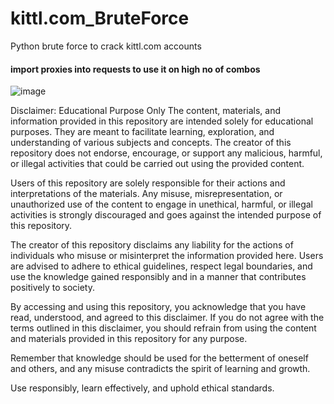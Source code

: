 # kittl.com_BruteForce
Python brute force to crack kittl.com accounts 
#### import proxies into requests to use it on high no of combos
![image](https://github.com/falcon71181/kittl.com_BruteForce/assets/48170773/dda95ab6-7be3-40a9-bfba-3c0c150e82ed)



Disclaimer: Educational Purpose Only
The content, materials, and information provided in this repository are intended solely for educational purposes. They are meant to facilitate learning, exploration, and understanding of various subjects and concepts. The creator of this repository does not endorse, encourage, or support any malicious, harmful, or illegal activities that could be carried out using the provided content.

Users of this repository are solely responsible for their actions and interpretations of the materials. Any misuse, misrepresentation, or unauthorized use of the content to engage in unethical, harmful, or illegal activities is strongly discouraged and goes against the intended purpose of this repository.

The creator of this repository disclaims any liability for the actions of individuals who misuse or misinterpret the information provided here. Users are advised to adhere to ethical guidelines, respect legal boundaries, and use the knowledge gained responsibly and in a manner that contributes positively to society.

By accessing and using this repository, you acknowledge that you have read, understood, and agreed to this disclaimer. If you do not agree with the terms outlined in this disclaimer, you should refrain from using the content and materials provided in this repository for any purpose.

Remember that knowledge should be used for the betterment of oneself and others, and any misuse contradicts the spirit of learning and growth.

Use responsibly, learn effectively, and uphold ethical standards.
